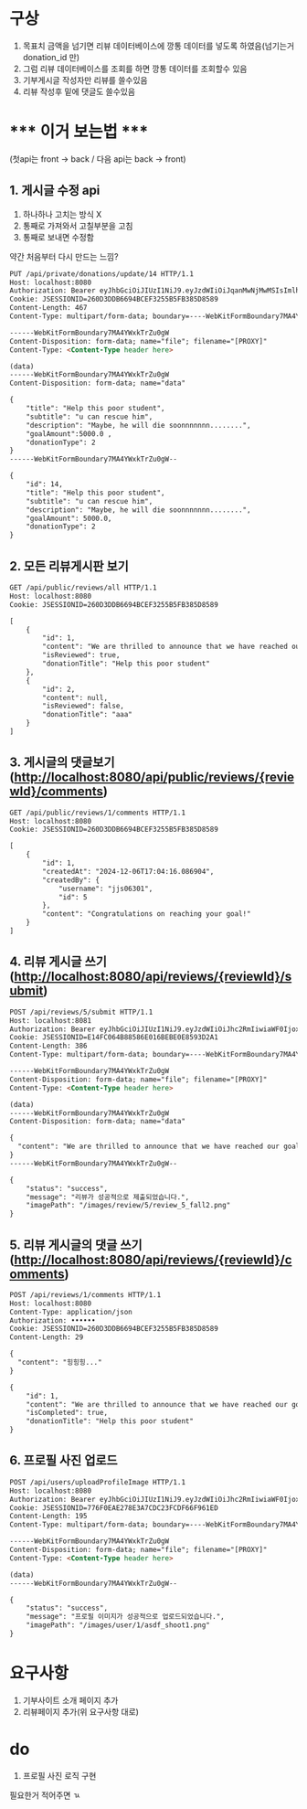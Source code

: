 # 구상

1. 목표치 금액을 넘기면 리뷰 데이터베이스에 깡통 데이터를 넣도록 하였음(넘기는거 donation_id 만)
2. 그럼 리뷰 데이터베이스를 조회를 하면 깡통 데이터를 조회할수 있음 
3. 기부게시글 작성자만 리뷰를 쓸수있음
4. 리뷰 작성후 밑에 댓글도 쓸수있음

# *** 이거 보는법 ***
(첫api는 front → back / 다음 api는 back → front)

## 1. 게시글 수정 api
1. 하나하나 고치는 방식 X
2. 통째로 가져와서 고칠부분을 고침
3. 통째로 보내면 수정함

약간 처음부터 다시 만드는 느낌?

```html
PUT /api/private/donations/update/14 HTTP/1.1
Host: localhost:8080
Authorization: Bearer eyJhbGciOiJIUzI1NiJ9.eyJzdWIiOiJqanMwNjMwMSIsImlhdCI6MTczMzQ3NDc3OCwiZXhwIjoxNzMzNDc4Mzc4fQ.tf7Va__7SibkAZNJVLKHguchWon3CG7bnVhvBkPkkHs
Cookie: JSESSIONID=260D3DDB6694BCEF3255B5FB385D8589
Content-Length: 467
Content-Type: multipart/form-data; boundary=----WebKitFormBoundary7MA4YWxkTrZu0gW

------WebKitFormBoundary7MA4YWxkTrZu0gW
Content-Disposition: form-data; name="file"; filename="[PROXY]"
Content-Type: <Content-Type header here>

(data)
------WebKitFormBoundary7MA4YWxkTrZu0gW
Content-Disposition: form-data; name="data"

{
    "title": "Help this poor student",
    "subtitle": "u can rescue him",
    "description": "Maybe, he will die soonnnnnnn........",
    "goalAmount":5000.0 ,
    "donationType": 2
}
------WebKitFormBoundary7MA4YWxkTrZu0gW--

```

```html
{
    "id": 14,
    "title": "Help this poor student",
    "subtitle": "u can rescue him",
    "description": "Maybe, he will die soonnnnnnn........",
    "goalAmount": 5000.0,
    "donationType": 2
}
```

## 2. 모든 리뷰게시판 보기

```html
GET /api/public/reviews/all HTTP/1.1
Host: localhost:8080
Cookie: JSESSIONID=260D3DDB6694BCEF3255B5FB385D8589
```

```html
[
    {
        "id": 1,
        "content": "We are thrilled to announce that we have reached our goal. Thank you for your support!",
        "isReviewed": true,
        "donationTitle": "Help this poor student"
    },
    {
        "id": 2,
        "content": null,
        "isReviewed": false,
        "donationTitle": "aaa"
    }
]
```

## 3. 게시글의 댓글보기([http://localhost:8080/api/public/reviews/{reviewId}/comments](http://localhost:8080/api/public/reviews/%7BreviewId%7D/comments))

```html
GET /api/public/reviews/1/comments HTTP/1.1
Host: localhost:8080
Cookie: JSESSIONID=260D3DDB6694BCEF3255B5FB385D8589
```

```html
[
    {
        "id": 1,
        "createdAt": "2024-12-06T17:04:16.086904",
        "createdBy": {
            "username": "jjs06301",
            "id": 5
        },
        "content": "Congratulations on reaching your goal!"
    }
]
```

## 4. 리뷰 게시글 쓰기([http://localhost:8080/api/reviews/{reviewId}/submit](http://localhost:8080/api/reviews/%7BreviewId%7D/submit))

```html
POST /api/reviews/5/submit HTTP/1.1
Host: localhost:8081
Authorization: Bearer eyJhbGciOiJIUzI1NiJ9.eyJzdWIiOiJhc2RmIiwiaWF0IjoxNzM0MDc5NjU2LCJleHAiOjE3MzQwODMyNTZ9.p_L6jbenC_WXdN_q2FAUetUXY8ZvyRlAbkUPaXEiXWE
Cookie: JSESSIONID=E14FC064B88586E016BEBE0E8593D2A1
Content-Length: 386
Content-Type: multipart/form-data; boundary=----WebKitFormBoundary7MA4YWxkTrZu0gW

------WebKitFormBoundary7MA4YWxkTrZu0gW
Content-Disposition: form-data; name="file"; filename="[PROXY]"
Content-Type: <Content-Type header here>

(data)
------WebKitFormBoundary7MA4YWxkTrZu0gW
Content-Disposition: form-data; name="data"

{
  "content": "We are thrilled to announce that we have reached our goal. Thank you for your support!"
}
------WebKitFormBoundary7MA4YWxkTrZu0gW--

```

```html
{
    "status": "success",
    "message": "리뷰가 성공적으로 제출되었습니다.",
    "imagePath": "/images/review/5/review_5_fall2.png"
}
```

## 5. 리뷰 게시글의 댓글 쓰기([http://localhost:8080/api/reviews/{reviewId}/comments](http://localhost:8080/api/reviews/%7BreviewId%7D/comments))

```html
POST /api/reviews/1/comments HTTP/1.1
Host: localhost:8080
Content-Type: application/json
Authorization: ••••••
Cookie: JSESSIONID=260D3DDB6694BCEF3255B5FB385D8589
Content-Length: 29

{
  "content": "힝힝힝..."
}

```

```html
{
    "id": 1,
    "content": "We are thrilled to announce that we have reached our goal. Thank you for your support!",
    "isCompleted": true,
    "donationTitle": "Help this poor student"
}
```

## 6. 프로필 사진 업로드
```html
POST /api/users/uploadProfileImage HTTP/1.1
Host: localhost:8080
Authorization: Bearer eyJhbGciOiJIUzI1NiJ9.eyJzdWIiOiJhc2RmIiwiaWF0IjoxNzM0MDc1OTU1LCJleHAiOjE3MzQwNzk1NTV9.YH0f6W20dB1AOFU-aIzm3mvKJdJFaSA4ONBm0r62j_g
Cookie: JSESSIONID=776F0EAE278E3A7CDC23FCDF66F961ED
Content-Length: 195
Content-Type: multipart/form-data; boundary=----WebKitFormBoundary7MA4YWxkTrZu0gW

------WebKitFormBoundary7MA4YWxkTrZu0gW
Content-Disposition: form-data; name="file"; filename="[PROXY]"
Content-Type: <Content-Type header here>

(data)
------WebKitFormBoundary7MA4YWxkTrZu0gW--

```

```html
{
    "status": "success",
    "message": "프로필 이미지가 성공적으로 업로드되었습니다.",
    "imagePath": "/images/user/1/asdf_shoot1.png"
}
```

# 요구사항

1. 기부사이트 소개 페이지 추가
2. 리뷰페이지 추가(위 요구사항 대로)

# do
1. 프로필 사진 로직 구현

필요한거 적어주면 ㄳ
